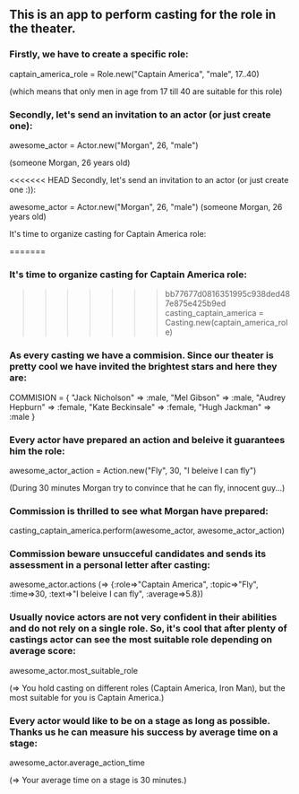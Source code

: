 ##  This is an app to perform casting for the role in the theater.

### Firstly, we have to create a specific role:
captain_america_role = Role.new("Captain America", "male", 17..40)

(which means that only men in age from 17 till 40 are suitable for this role)

### Secondly, let's send an invitation to an actor (or just create one):
awesome_actor = Actor.new("Morgan", 26, "male")

(someone Morgan, 26 years old)

<<<<<<< HEAD
Secondly, let's send an invitation to an actor (or just create one :)):

awesome_actor = Actor.new("Morgan", 26, "male") (someone Morgan, 26 years old)


It's time to organize casting for Captain America role:

=======
### It's time to organize casting for Captain America role:
>>>>>>> bb77677d0816351995c938ded487e875e425b9ed
casting_captain_america = Casting.new(captain_america_role)

### As every casting we have a commision. Since our theater is pretty cool we have invited the brightest stars and here they are:
COMMISION = { "Jack Nicholson" => :male, "Mel Gibson" => :male, "Audrey Hepburn" => :female, "Kate Beckinsale" => :female, "Hugh Jackman" => :male }

### Every actor have prepared an action and beleive it guarantees him the role:
awesome_actor_action = Action.new("Fly", 30, "I beleive I can fly")

(During 30 minutes Morgan try to convince that he can fly, innocent guy...)

### Commission is thrilled to see what Morgan have prepared:
casting_captain_america.perform(awesome_actor, awesome_actor_action)

### Commission beware unsucceful candidates and sends its assessment in a personal letter after casting:
awesome_actor.actions (=> {:role=>"Captain America", :topic=>"Fly", :time=>30, :text=>"I beleive I can fly", :average=>5.8})

### Usually novice actors are not very confident in their abilities and do not rely on a single role. So, it's cool that after plenty of castings actor can see the most suitable role depending on average score:
awesome_actor.most_suitable_role

(=> You hold casting on different roles (Captain America, Iron Man), but the most suitable for you is Captain America.)

### Every actor would like to be on a stage as long as possible. Thanks us he can measure his success by average time on a stage:
awesome_actor.average_action_time

(=> Your average time on a stage is 30 minutes.)
